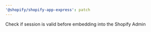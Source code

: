 ```yaml
---
'@shopify/shopify-app-express': patch
---
```


Check if session is valid before embedding into the Shopify Admin
